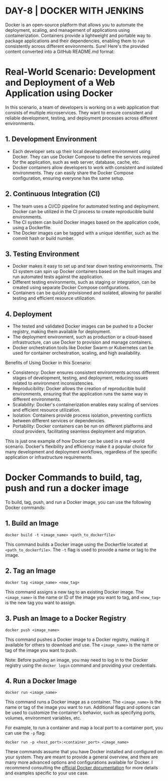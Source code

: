 # DAY-8 | DOCKER WITH JENKINS
Docker is an open-source platform that allows you to automate the deployment, scaling, and management of applications using containerization. Containers provide a lightweight and portable way to package applications and their dependencies, enabling them to run consistently across different environments.
Sure! Here's the provided content converted into a GitHub README.md format:


# Real-World Scenario: Development and Deployment of a Web Application using Docker

In this scenario, a team of developers is working on a web application that consists of multiple microservices. They want to ensure consistent and reliable development, testing, and deployment processes across different environments.

## 1. Development Environment

- Each developer sets up their local development environment using Docker. They can use Docker Compose to define the services required for the application, such as web server, database, cache, etc.
- Docker containers allow developers to work with consistent and isolated environments. They can easily share the Docker Compose configuration, ensuring everyone has the same setup.

## 2. Continuous Integration (CI)

- The team uses a CI/CD pipeline for automated testing and deployment. Docker can be utilized in the CI process to create reproducible build environments.
- The CI system can build Docker images based on the application code, using a Dockerfile.
- The Docker images can be tagged with a unique identifier, such as the commit hash or build number.

## 3. Testing Environment

- Docker makes it easy to set up and tear down testing environments. The CI system can spin up Docker containers based on the built images and run automated tests against the application.
- Different testing environments, such as staging or integration, can be created using separate Docker Compose configurations.
- Containers can be quickly provisioned and isolated, allowing for parallel testing and efficient resource utilization.

## 4. Deployment

- The tested and validated Docker images can be pushed to a Docker registry, making them available for deployment.
- The deployment environment, such as production or a cloud-based infrastructure, can use Docker to provision and manage containers.
- Docker orchestration tools like Docker Swarm or Kubernetes can be used for container orchestration, scaling, and high availability.

Benefits of Using Docker in this Scenario:

- Consistency: Docker ensures consistent environments across different stages of development, testing, and deployment, reducing issues related to environment inconsistencies.
- Reproducibility: Docker allows the creation of reproducible build environments, ensuring that the application runs the same way in different environments.
- Scalability: Docker's containerization enables easy scaling of services and efficient resource utilization.
- Isolation: Containers provide process isolation, preventing conflicts between different services or dependencies.
- Portability: Docker containers can be run on different platforms and cloud providers, facilitating seamless deployment and migration.

This is just one example of how Docker can be used in a real-world scenario. Docker's flexibility and efficiency make it a popular choice for many development and deployment workflows, regardless of the specific application or infrastructure requirements.


# Docker Commands to build, tag, push and run a docker image

To build, tag, push, and run a Docker image, you can use the following Docker commands:

## 1. Build an Image

```
docker build -t <image_name> <path_to_dockerfile>
```

This command builds a Docker image using the Dockerfile located at `<path_to_dockerfile>`. The `-t` flag is used to provide a name or tag to the image.

## 2. Tag an Image

```
docker tag <image_name> <new_tag>
```

This command assigns a new tag to an existing Docker image. The `<image_name>` is the name or ID of the image you want to tag, and `<new_tag>` is the new tag you want to assign.

## 3. Push an Image to a Docker Registry

```
docker push <image_name>
```

This command pushes a Docker image to a Docker registry, making it available for others to download and use. The `<image_name>` is the name or tag of the image you want to push.

Note: Before pushing an image, you may need to log in to the Docker registry using the `docker login` command and providing your credentials.

## 4. Run a Docker Image

```
docker run <image_name>
```

This command runs a Docker image as a container. The `<image_name>` is the name or tag of the image you want to run. Additional flags and options can be used to customize the container's behavior, such as specifying ports, volumes, environment variables, etc.

For example, to run a container and map a local port to a container port, you can use the `-p` flag:

```
docker run -p <host_port>:<container_port> <image_name>
```

These commands assume that you have Docker installed and configured on your system. They are meant to provide a general overview, and there are many more advanced options and configurations available for Docker. I recommend consulting the [official Docker documentation](https://docs.docker.com/) for more details and examples specific to your use case.
```



